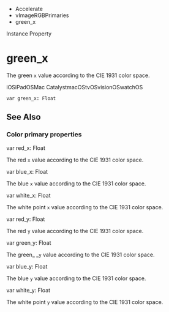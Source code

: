 

- Accelerate
- vImageRGBPrimaries
-  green_x 

Instance Property

# green_x

The green `x` value according to the CIE 1931 color space.

iOSiPadOSMac CatalystmacOStvOSvisionOSwatchOS

``` source
var green_x: Float
```

## See Also

### Color primary properties

var red_x: Float

The red `x` value according to the CIE 1931 color space.

var blue_x: Float

The blue `x` value according to the CIE 1931 color space.

var white_x: Float

The white point `x` value according to the CIE 1931 color space.

var red_y: Float

The red `y` value according to the CIE 1931 color space.

var green_y: Float

The green\_ \_`y` value according to the CIE 1931 color space.

var blue_y: Float

The blue `y` value according to the CIE 1931 color space.

var white_y: Float

The white point `y` value according to the CIE 1931 color space.

